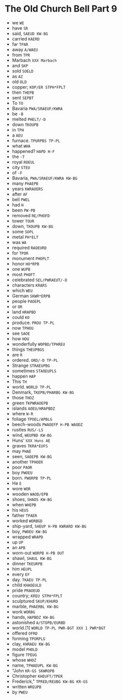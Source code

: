 # The Old Church Bell Part 9

* we `WE`
* have `SR`
* said, `SAEUD KW-BG`
* carried `KAERD`
* far `TPAR`
* away `A/WAEU`
* from `TPR`
* Marbach `XXX Marbach`
* and `SKP`
* sold `SOELD`
* as `AZ`
* old `OLD`
* copper; `KOP/ER STPH*FPLT`
* then `THEPB`
* sent `SEPBT`
* To `TO`
* Bavaria `PWA/SRAEUF/KWRA`
* be `-B`
* melted `PHELT/-D`
* down `TKOUPB`
* in `TPH`
* a `AEU`
* furnace. `TPURPBS TP-PL`
* what `WHA`
* happened? `HAPD H-F`
* the `-T`
* royal `ROEUL`
* city `STEU`
* of `-F`
* Bavaria, `PWA/SRAEUF/KWRA KW-BG`
* many `PHAEPB`
* years `KWRAOERS`
* after `AF`
* bell `PWEL`
* had `H`
* been `PW-PB`
* removed `RE/PHOFD`
* tower `TOUR`
* down, `TKOUPB KW-BG`
* some `SOPL`
* metal `PH*ELT`
* was `WA`
* required `RAOEURD`
* for `TPOR`
* monument `PHOPLT`
* honor `HO*RPB`
* one `WUPB`
* most `PHOFT`
* celebrated `SEL/PWRAEUT/-D`
* characters `KRARS`
* which `WEU`
* German `SKWR*ERPB`
* people `PAOEPL`
* or `OR`
* land `HRAPBD`
* could `KO`
* produce. `PROU TP-PL`
* now `TPHOU`
* see `SAOE`
* how `HOU`
* wonderfully `WOPBD/TPHREU`
* things `THEUPBGS`
* are `R`
* ordered. `ORD/-D TP-PL`
* Strange `STRAEUPBG`
* sometimes `STAOEUPLS`
* happen `HAP`
* This `TH`
* world. `WORLD TP-PL`
* Denmark, `TKEPB/PHARBG KW-BG`
* those `THOZ`
* green `TKPWRAOEPB`
* islands `AOEU/HRAPBDZ`
* where `W-R`
* foliage `TPOEL/APBLG`
* beech-woods `PWAOEFP H-PB WAODZ`
* rustles `RUS/-LS`
* wind, `WEUPBD KW-BG`
* Huns' `XXX Huns AE`
* graves `TKRA*EUFS`
* may `PHAE`
* seen, `SAOEPB KW-BG`
* another `TPHOER`
* poor `PAOR`
* boy `PWOEU`
* born. `PWORPB TP-PL`
* He `E`
* wore `WOR`
* wooden `WAOD/EPB`
* shoes, `SHAOS KW-BG`
* when `WHEPB`
* his `HEUS`
* father `TPAER`
* worked `WORBGD`
* ship-yard, `SHEUP H-PB KWRARD KW-BG`
* boy, `PWOEU KW-BG`
* wrapped `WRAPD`
* up `UP`
* an `APB`
* worn-out `WORPB H-PB OUT`
* shawl, `SHAUL KW-BG`
* dinner `TKEURPB`
* him `HEUPL`
* every `EF`
* day. `TKAEU TP-PL`
* child `KHAOEULD`
* pride `PRAOEUD`
* country; `KREU STPH*FPLT`
* sculptured `SKUP/KHURD`
* marble, `PHAERBL KW-BG`
* work `WORBG`
* hands, `HAPBDZ KW-BG`
* astonished `A/STOPB/EURBD`
* world.[1] `WORLD TP-PL PWR-BGT XXX 1 PWR*BGT`
* offered `OFRD`
* forming `TPORPLG`
* clay, `KHRAEU KW-BG`
* model `PHOLD`
* figure `TPEUG`
* whose `WHOZ`
* name, `TPHAEUPL KW-BG`
* "John `KR-GS SKWROPB`
* Christopher `KHEUFT/TPER`
* Frederick," `TPRED/REUBG KW-BG KR-GS`
* written `WREUPB`
* by `PWEU`
